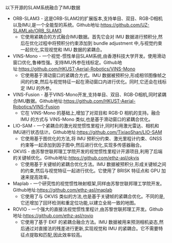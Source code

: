 以下开源的SLAM系统融合了IMU数据

- ORB-SLAM3 - 这是ORB-SLAM2的扩展版本,支持单目、双目、RGB-D相机以及IMU,是一个全能型的系统。Github地址:https://github.com/UZ-SLAMLab/ORB_SLAM3
  - 它使用紧耦合的方式融合IMU数据。首先它会对 IMU 数据进行预积分,然后在优化过程中将预积分约束添加到 bundle adjustment 中,与视觉约束一起优化,实现视觉和 IMU 数据的紧耦合。
- VINS-Mono - 一个视觉-惯性单目SLAM系统,由香港科技大学开发。使用滑动窗口优化,鲁棒性强。支持IMU外参在线标定。Github地址:https://github.com/HKUST-Aerial-Robotics/VINS-Mono
  - 它使用基于滑动窗口的紧耦合方式。IMU 数据被预积分,形成相邻图像帧之间的约束,然后与视觉特征一起在滑动窗口内进行优化。同时,它还会在线标定 IMU 的外参。
- VINS-Fusion - 基于VINS-Mono开发,支持单目、双目、RGB-D相机,同时紧耦合IMU数据。Github地址:https://github.com/HKUST-Aerial-Robotics/VINS-Fusion
  - 它在 VINS-Mono 的基础上,增加了对双目和 RGB-D 相机的支持。融合 IMU 的方式与 VINS-Mono 类似,也是基于滑动窗口的紧耦合优化。
- LIO-SAM - 一个紧耦合的激光视觉惯性里程计,同时利用激光雷达、相机和IMU进行状态估计。Github地址:https://github.com/TixiaoShan/LIO-SAM
  - 它使用基于图优化的方法,将 IMU 预积分约束、激光里程计约束、GNSS 约束等一起添加到因子图中,然后进行优化,实现多传感器融合。
- OKVIS - 由苏黎世联邦理工学院开发的视觉惯性里程计开源项目,利用了后端的关键帧优化。Github地址:https://github.com/ethz-asl/okvis
  - 它使用基于关键帧的紧耦合优化方法。IMU 数据被预积分,形成关键帧之间的约束,然后与视觉特征一起进行优化。它使用了 BRISK 特征点和 GPU 加速来提高效率。
- Maplab - 一个研究性的视觉惯性映射框架,同样由苏黎世联邦理工学院开发。Github地址:https://github.com/ethz-asl/maplab
  - 它使用了与 OKVIS 类似的方法,也是基于关键帧的紧耦合优化。不同的是,它还增加了回环检测和重定位功能,以建立全局一致的地图。
- ROVIO - 一个强大的直接法视觉惯性里程计,由苏黎世联邦理工开发。Github地址:https://github.com/ethz-asl/rovio
  -  它使用了基于 EKF 的紧耦合融合方法。IMU 数据被用来预测相机姿态,然后通过对直接法的残差进行更新,实现视觉和 IMU 的紧耦合。它不需要特征点提取和匹配,因此效率较高。